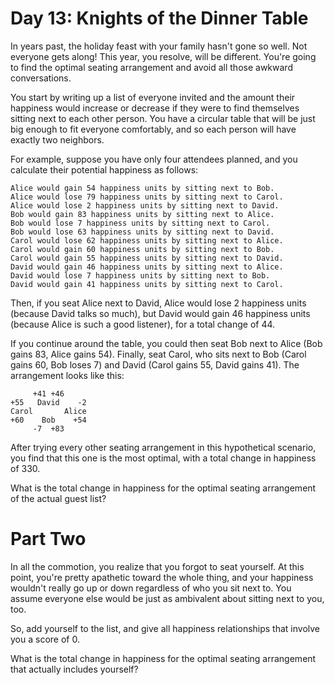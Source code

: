 # Day 13: Knights of the Dinner Table

In years past, the holiday feast with your family hasn't gone so well. Not everyone gets along! This year, you resolve, will be different. You're going to find the optimal seating arrangement and avoid all those awkward conversations.

You start by writing up a list of everyone invited and the amount their happiness would increase or decrease if they were to find themselves sitting next to each other person. You have a circular table that will be just big enough to fit everyone comfortably, and so each person will have exactly two neighbors.

For example, suppose you have only four attendees planned, and you calculate their potential happiness as follows:

```
Alice would gain 54 happiness units by sitting next to Bob.
Alice would lose 79 happiness units by sitting next to Carol.
Alice would lose 2 happiness units by sitting next to David.
Bob would gain 83 happiness units by sitting next to Alice.
Bob would lose 7 happiness units by sitting next to Carol.
Bob would lose 63 happiness units by sitting next to David.
Carol would lose 62 happiness units by sitting next to Alice.
Carol would gain 60 happiness units by sitting next to Bob.
Carol would gain 55 happiness units by sitting next to David.
David would gain 46 happiness units by sitting next to Alice.
David would lose 7 happiness units by sitting next to Bob.
David would gain 41 happiness units by sitting next to Carol.
```

Then, if you seat Alice next to David, Alice would lose 2 happiness units (because David talks so much), but David would gain 46 happiness units (because Alice is such a good listener), for a total change of 44.

If you continue around the table, you could then seat Bob next to Alice (Bob gains 83, Alice gains 54). Finally, seat Carol, who sits next to Bob (Carol gains 60, Bob loses 7) and David (Carol gains 55, David gains 41). The arrangement looks like this:

```
     +41 +46
+55   David    -2
Carol       Alice
+60    Bob    +54
     -7  +83
```

After trying every other seating arrangement in this hypothetical scenario, you find that this one is the most optimal, with a total change in happiness of 330.

What is the total change in happiness for the optimal seating arrangement of the actual guest list?

# Part Two

In all the commotion, you realize that you forgot to seat yourself. At this point, you're pretty apathetic toward the whole thing, and your happiness wouldn't really go up or down regardless of who you sit next to. You assume everyone else would be just as ambivalent about sitting next to you, too.

So, add yourself to the list, and give all happiness relationships that involve you a score of 0.

What is the total change in happiness for the optimal seating arrangement that actually includes yourself?
